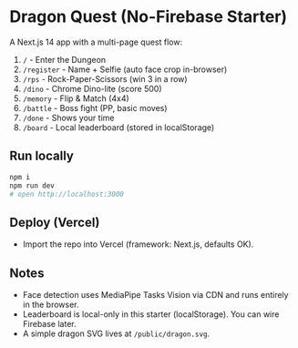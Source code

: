 
# Dragon Quest (No-Firebase Starter)

A Next.js 14 app with a multi-page quest flow:

1. `/` - Enter the Dungeon
2. `/register` - Name + Selfie (auto face crop in-browser)
3. `/rps` - Rock-Paper-Scissors (win 3 in a row)
4. `/dino` - Chrome Dino-lite (score 500)
5. `/memory` - Flip & Match (4x4)
6. `/battle` - Boss fight (PP, basic moves)
7. `/done` - Shows your time
8. `/board` - Local leaderboard (stored in localStorage)

## Run locally

```bash
npm i
npm run dev
# open http://localhost:3000
```

## Deploy (Vercel)

- Import the repo into Vercel (framework: Next.js, defaults OK).

## Notes

- Face detection uses MediaPipe Tasks Vision via CDN and runs entirely in the browser.
- Leaderboard is local-only in this starter (localStorage). You can wire Firebase later.
- A simple dragon SVG lives at `/public/dragon.svg`.
